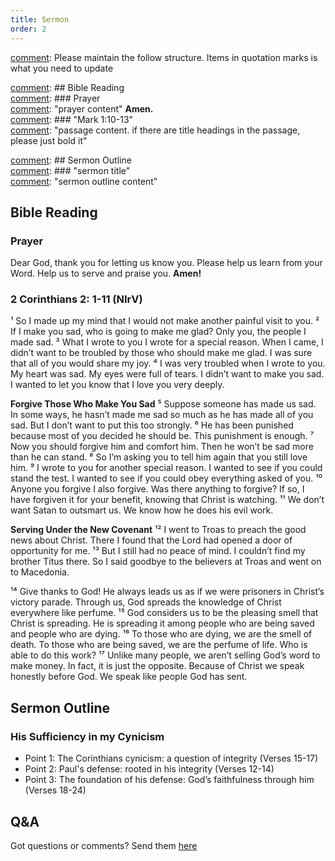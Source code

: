 ```yaml
---
title: Sermon 
order: 2
---
```


[comment]: Please maintain the follow structure. Items in quotation marks is what you need to update

[comment]: ## Bible Reading  
[comment]: ### Prayer  
[comment]: "prayer content"  **Amen.**  
[comment]:  ### "Mark 1:10-13"  
[comment]: "passage content. if there are title headings in the passage, please just bold it"  

[comment]: ## Sermon Outline  
[comment]: ### "sermon title"  
[comment]: "sermon outline content"  

[comment]: ------------------------------------------------------------------------------------
## Bible Reading
### Prayer
Dear God, thank you for letting us know you. Please help us learn from your Word. Help us to serve and praise you. **Amen!**

### 2 Corinthians 2: 1-11 (NIrV)


¹ So I made up my mind that I would not make another painful visit to you. ² If I make you sad, who is going to make me glad? Only you, the people I made sad. ³ What I wrote to you I wrote for a special reason. When I came, I didn’t want to be troubled by those who should make me glad. I was sure that all of you would share my joy. ⁴ I was very troubled when I wrote to you. My heart was sad. My eyes were full of tears. I didn’t want to make you sad. I wanted to let you know that I love you very deeply.

**Forgive Those Who Make You Sad**
⁵ Suppose someone has made us sad. In some ways, he hasn’t made me sad so much as he has made all of you sad. But I don’t want to put this too strongly. ⁶ He has been punished because most of you decided he should be. This punishment is enough. ⁷ Now you should forgive him and comfort him. Then he won’t be sad more than he can stand. ⁸ So I’m asking you to tell him again that you still love him. ⁹ I wrote to you for another special reason. I wanted to see if you could stand the test. I wanted to see if you could obey everything asked of you. ¹⁰ Anyone you forgive I also forgive. Was there anything to forgive? If so, I have forgiven it for your benefit, knowing that Christ is watching. ¹¹ We don’t want Satan to outsmart us. We know how he does his evil work.

**Serving Under the New Covenant**
¹² I went to Troas to preach the good news about Christ. There I found that the Lord had opened a door of opportunity for me. ¹³ But I still had no peace of mind. I couldn’t find my brother Titus there. So I said goodbye to the believers at Troas and went on to Macedonia.

¹⁴ Give thanks to God! He always leads us as if we were prisoners in Christ’s victory parade. Through us, God spreads the knowledge of Christ everywhere like perfume. ¹⁵ God considers us to be the pleasing smell that Christ is spreading. He is spreading it among people who are being saved and people who are dying. ¹⁶ To those who are dying, we are the smell of death. To those who are being saved, we are the perfume of life. Who is able to do this work? ¹⁷ Unlike many people, we aren’t selling God’s word to make money. In fact, it is just the opposite. Because of Christ we speak honestly before God. We speak like people God has sent.


## Sermon Outline
### His Sufficiency in my Cynicism
- Point 1: The Corinthians cynicism: a question of integrity (Verses 15-17)
- Point 2: Paul's defense: rooted in his integrity (Verses 12-14)
- Point 3: The foundation of his defense: God’s faithfulness through him (Verses 18-24)



## Q&A
Got questions or comments? Send them [here](https://tinyurl.com/SGHACQuestionsAnswers)
